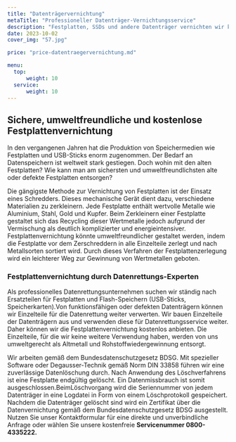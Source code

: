 ```yaml
---
title: "Datenträgervernichtung"
metaTitle: "Professioneller Datenträger-Vernichtungsservice"
description: "Festplatten, SSDs und andere Datenträger vernichten wir kostenlos. Unsere Entsorgungsmethoden sind umweltschonend und entsprechen den Sicherheitsstandards des BDSG-Datenschutzgesetzes und der DIN 33858."
date: 2023-10-02
cover_img: "57.jpg"

price: "price-datentraegervernichtung.md"

menu:
  top:
      weight: 10
  service:
      weight: 10
---
```


## Sichere, umweltfreundliche und kostenlose Festplattenvernichtung

In den vergangenen Jahren hat die Produktion von Speichermedien wie Festplatten und USB-Sticks enorm zugenommen. Der Bedarf an Datenspeichern ist weltweit stark gestiegen. Doch wohin mit den alten Festplatten? Wie kann man am sichersten und umweltfreundlichsten alte oder defekte Festplatten entsorgen?

Die gängigste Methode zur Vernichtung von Festplatten ist der Einsatz eines Schredders. Dieses mechanische Gerät dient dazu, verschiedene Materialien zu zerkleinern. Jede Festplatte enthält wertvolle Metalle wie Aluminium, Stahl, Gold und Kupfer. Beim Zerkleinern einer Festplatte gestaltet sich das Recycling dieser Wertmetalle jedoch aufgrund der Vermischung als deutlich komplizierter und energieintensiver. Festplattenvernichtung könnte umweltfreundlicher gestaltet werden, indem die Festplatte vor dem Zerschreddern in alle Einzelteile zerlegt und nach Metallsorten sortiert wird. Durch dieses Verfahren der Festplattenzerlegung wird ein leichterer Weg zur Gewinnung von Wertmetallen geboten.

### Festplattenvernichtung durch Datenrettungs-Experten

Als professionelles Datenrettungsunternehmen suchen wir ständig nach Ersatzteilen für Festplatten und Flash-Speichern (USB-Sticks, Speicherkarten).Von funktionsfähigen oder defekten Datenträgern können wir Einzelteile für die Datenrettung weiter verwerten. Wir bauen Einzelteile der Datenträgern aus und verwenden diese für Datenrettungsservice weiter. Daher können wir die Festplattenvernichtung kostenlos anbieten. Die Einzelteile, für die wir keine weitere Verwendung haben, werden von uns umweltgerecht als Altmetall und Rohstoffwiedergewinnung entsorgt.

Wir arbeiten gemäß dem Bundesdatenschutzgesetz BDSG. Mit spezieller Software oder Degausser-Technik gemäß Norm DIN 33858 führen wir eine zuverlässige Datenlöschung durch. Nach Anwendung des Löschverfahrens ist eine Festplatte endgültig gelöscht. Ein Datenmissbrauch ist somit ausgeschlossen.BeimLöschvorgang wird die Seriennummer von jedem Datenträger in eine Logdatei in Form von einem Löschprotokoll gespeichert. Nachdem die Datenträger gelöscht sind wird ein Zertifikat über die Datenvernichtung gemäß dem Bundesdatenschutzgesetz BDSG ausgestellt. Nutzen Sie unser Kontaktformular für eine direkte und unverbindliche Anfrage oder wählen Sie unsere kostenfreie **Servicenummer 0800-4335222.**
